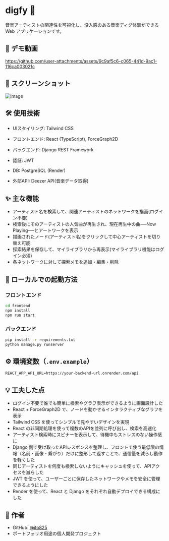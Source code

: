 # digfy 🎵

音楽アーティストの関連性を可視化し、没入感のある音楽ディグ体験ができる Web アプリケーションです。

## 🔗 デモ動画

https://github.com/user-attachments/assets/9c9af5c6-c065-441d-9ac1-116ca003021c

## 📸 スクリーンショット

![image](https://github.com/user-attachments/assets/73e81130-1234-4dd8-ac3d-3d70d1cb5633)

## 🛠️ 使用技術

* UIスタイリング: Tailwind CSS

* フロントエンド: React (TypeScript), ForceGraph2D

* バックエンド: Django REST Framework

* 認証: JWT

* DB: PostgreSQL (Render)

* 外部API: Deezer API(音楽データ取得)

## ✨ 主な機能

* アーティスト名を検索して、関連アーティストのネットワークを描画(ログイン不要)
* 検索後にそのアーティストの人気曲が再生され、現在再生中の曲──Now Playing──とアートワークを表示
* 描画されたノード(アーティスト名)をクリックして中心アーティストを切り替え可能
* 探索結果を保存して、マイライブラリから再表示(マイライブラリ機能はログイン必須)
* 各ネットワークに対して探索メモを追加・編集・削除

## 🚀 ローカルでの起動方法

### フロントエンド

```bash
cd frontend
npm install
npm run start
```

### バックエンド

```bash
pip install -r requirements.txt
python manage.py runserver
```

## ⚙️ 環境変数（`.env.example`）

```env
REACT_APP_API_URL=https://your-backend-url.onrender.com/api
```

## 💡 工夫した点

* ログイン不要で誰でも簡単に検索やグラフ表示ができるように画面設計した
* React + ForceGraph2D で、ノードを動かせるインタラクティブなグラフを表示
* Tailwind CSS を使ってシンプルで見やすいデザインを実現
* React の非同期処理を使って複数のAPIを並列に呼び出し、検索を高速化
* アーティスト検索時にスピナーを表示して、待機中もストレスのない操作感に
* Django 側で受け取ったAPIレスポンスを整理し、フロントで使う最低限の情報（名前・画像・繋がり）だけに整形して返すことで、通信量を減らし動作を軽くした
* 同じアーティストを何度も検索しないようにキャッシュを使って、APIアクセスを減らした
* JWT を使って、ユーザーごとに保存したネットワークやメモを安全に管理できるようにした
* Render を使って、React と Django をそれぞれ自動デプロイできる構成にした

## 💬 作者

* GitHub: [@ito825](https://github.com/ito825)
* ポートフォリオ用途の個人開発プロジェクト
